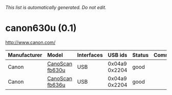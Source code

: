 _This list is automatically generated. Do not edit._

# canon630u (0.1) #
http://www.canon.com/

| **Manufacturer** | **Model** | **Interfaces** | **USB ids** | **Status** | **Comment** | **URL** |
|:-----------------|:----------|:---------------|:------------|:-----------|:------------|:--------|
|Canon|[CanoScan fb630u](Canon630uCanoScanfb630u.md)|USB|0x04a9 0x2204|good|  |OK|
|Canon|[CanoScan fb636u](Canon630uCanoScanfb636u.md)|USB|0x04a9 0x2204|good|  |OK|